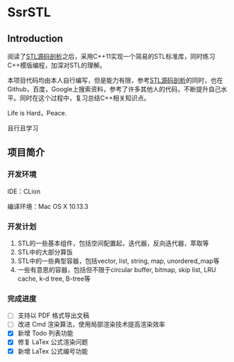 # SsrSTL
## Introduction
阅读了[STL源码剖析](https://baike.baidu.com/item/STL%E6%BA%90%E7%A0%81%E5%89%96%E6%9E%90/3080024?fr=aladdin)之后，采用C++11实现一个简易的STL标准库，同时练习C++模版编程，加深对STL的理解。

本项目代码均由本人自行编写，但是能力有限，参考[STL源码剖析](https://baike.baidu.com/item/STL%E6%BA%90%E7%A0%81%E5%89%96%E6%9E%90/3080024?fr=aladdin)的同时，也在Github，百度，Google上搜索资料，参考了许多其他人的代码，不断提升自己水平。同时在这个过程中，复习总结C++相关知识点。

Life is Hard，Peace.

且行且学习

## 项目简介
### 开发环境
IDE：CLion

编译环境：Mac OS X 10.13.3

### 开发计划
1. STL的一些基本组件，包括空间配置起，迭代器，反向迭代器，萃取等
2. STL中的大部分算饭
3. STL中的一些典型容器，包括vector, list, string, map, unordered_map等
4. 一些有意思的容器，包括但不限于circular buffer, bitmap, skip list, LRU cache, k-d tree, B-tree等

### 完成进度
 - [ ] 支持以 PDF 格式导出文稿
 - [ ] 改进 Cmd 渲染算法，使用局部渲染技术提高渲染效率
 - [x] 新增 Todo 列表功能
 - [x] 修复 LaTex 公式渲染问题
 - [x] 新增 LaTex 公式编号功能